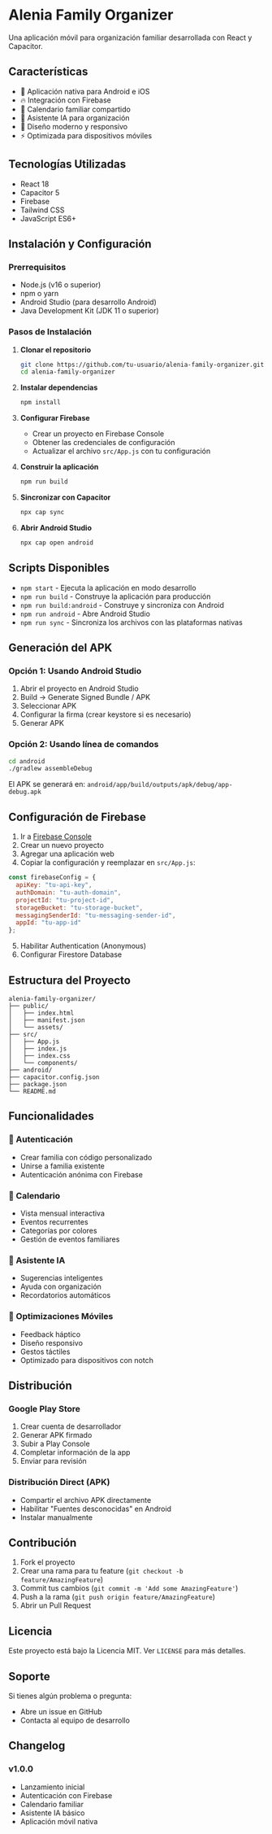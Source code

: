 # Alenia Family Organizer

Una aplicación móvil para organización familiar desarrollada con React y Capacitor.

## Características

- 📱 Aplicación nativa para Android e iOS
- 🔥 Integración con Firebase
- 📅 Calendario familiar compartido
- 🤖 Asistente IA para organización
- 🎨 Diseño moderno y responsivo
- ⚡ Optimizada para dispositivos móviles

## Tecnologías Utilizadas

- React 18
- Capacitor 5
- Firebase
- Tailwind CSS
- JavaScript ES6+

## Instalación y Configuración

### Prerrequisitos

- Node.js (v16 o superior)
- npm o yarn
- Android Studio (para desarrollo Android)
- Java Development Kit (JDK 11 o superior)

### Pasos de Instalación

1. **Clonar el repositorio**
   ```bash
   git clone https://github.com/tu-usuario/alenia-family-organizer.git
   cd alenia-family-organizer
   ```

2. **Instalar dependencias**
   ```bash
   npm install
   ```

3. **Configurar Firebase**
   - Crear un proyecto en Firebase Console
   - Obtener las credenciales de configuración
   - Actualizar el archivo `src/App.js` con tu configuración

4. **Construir la aplicación**
   ```bash
   npm run build
   ```

5. **Sincronizar con Capacitor**
   ```bash
   npx cap sync
   ```

6. **Abrir Android Studio**
   ```bash
   npx cap open android
   ```

## Scripts Disponibles

- `npm start` - Ejecuta la aplicación en modo desarrollo
- `npm run build` - Construye la aplicación para producción
- `npm run build:android` - Construye y sincroniza con Android
- `npm run android` - Abre Android Studio
- `npm run sync` - Sincroniza los archivos con las plataformas nativas

## Generación del APK

### Opción 1: Usando Android Studio
1. Abrir el proyecto en Android Studio
2. Build → Generate Signed Bundle / APK
3. Seleccionar APK
4. Configurar la firma (crear keystore si es necesario)
5. Generar APK

### Opción 2: Usando línea de comandos
```bash
cd android
./gradlew assembleDebug
```

El APK se generará en: `android/app/build/outputs/apk/debug/app-debug.apk`

## Configuración de Firebase

1. Ir a [Firebase Console](https://console.firebase.google.com)
2. Crear un nuevo proyecto
3. Agregar una aplicación web
4. Copiar la configuración y reemplazar en `src/App.js`:

```javascript
const firebaseConfig = {
  apiKey: "tu-api-key",
  authDomain: "tu-auth-domain",
  projectId: "tu-project-id",
  storageBucket: "tu-storage-bucket",
  messagingSenderId: "tu-messaging-sender-id",
  appId: "tu-app-id"
};
```

5. Habilitar Authentication (Anonymous)
6. Configurar Firestore Database

## Estructura del Proyecto

```
alenia-family-organizer/
├── public/
│   ├── index.html
│   ├── manifest.json
│   └── assets/
├── src/
│   ├── App.js
│   ├── index.js
│   ├── index.css
│   └── components/
├── android/
├── capacitor.config.json
├── package.json
└── README.md
```

## Funcionalidades

### 🔐 Autenticación
- Crear familia con código personalizado
- Unirse a familia existente
- Autenticación anónima con Firebase

### 📅 Calendario
- Vista mensual interactiva
- Eventos recurrentes
- Categorías por colores
- Gestión de eventos familiares

### 🤖 Asistente IA
- Sugerencias inteligentes
- Ayuda con organización
- Recordatorios automáticos

### 📱 Optimizaciones Móviles
- Feedback háptico
- Diseño responsivo
- Gestos táctiles
- Optimizado para dispositivos con notch

## Distribución

### Google Play Store
1. Crear cuenta de desarrollador
2. Generar APK firmado
3. Subir a Play Console
4. Completar información de la app
5. Enviar para revisión

### Distribución Direct (APK)
- Compartir el archivo APK directamente
- Habilitar "Fuentes desconocidas" en Android
- Instalar manualmente

## Contribución

1. Fork el proyecto
2. Crear una rama para tu feature (`git checkout -b feature/AmazingFeature`)
3. Commit tus cambios (`git commit -m 'Add some AmazingFeature'`)
4. Push a la rama (`git push origin feature/AmazingFeature`)
5. Abrir un Pull Request

## Licencia

Este proyecto está bajo la Licencia MIT. Ver `LICENSE` para más detalles.

## Soporte

Si tienes algún problema o pregunta:
- Abre un issue en GitHub
- Contacta al equipo de desarrollo

## Changelog

### v1.0.0
- Lanzamiento inicial
- Autenticación con Firebase
- Calendario familiar
- Asistente IA básico
- Aplicación móvil nativa
